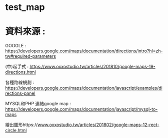 # test_map
# 資料來源 : 
GOOGLE : https://developers.google.com/maps/documentation/directions/intro?hl=zh-tw#required-parameters

(中)起手式 : https://www.oxxostudio.tw/articles/201810/google-maps-19-directions.html

各種路線規劃 : https://developers.google.com/maps/documentation/javascript/examples/directions-panel

MYSQL和PHP 連結google map : https://developers.google.com/maps/documentation/javascript/mysql-to-maps

繪出圖形https://www.oxxostudio.tw/articles/201802/google-maps-12-rect-circle.html
